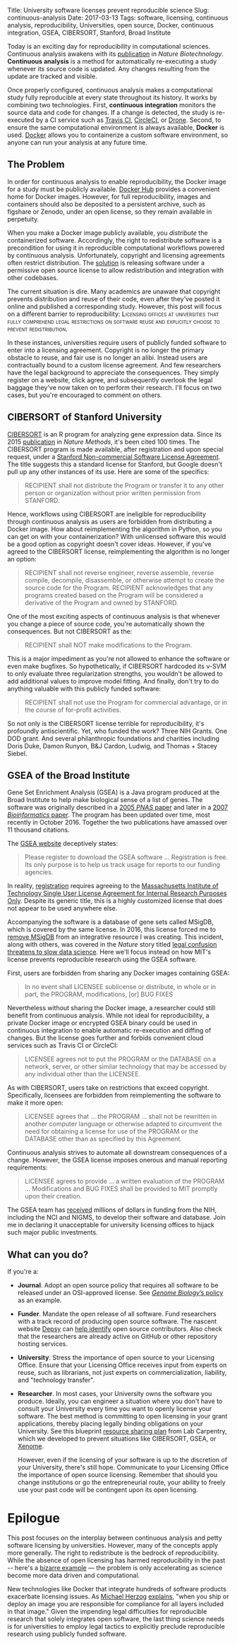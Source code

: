 Title: University software licenses prevent reproducible science
Slug: continuous-analysis
Date: 2017-03-13
Tags: software, licensing, continuous analysis, reproducibility, Universities, open source, Docker, continuous integration, GSEA, CIBERSORT, Stanford, Broad Institute

Today is an exciting day for reproducibility in computational sciences. Continuous analysis awakens with its [publication](https://doi.org/10.1038/nbt.3780 "Brett Beaulieu-Jones & Casey Greene (2017) Reproducibility of computational workflows is automated using continuous analysis. Nature Biotechnology") in _Nature Biotechnology_. **Continuous analysis** is a method for automatically re-executing a study whenever its source code is updated. Any changes resulting from the update are tracked and visible.

Once properly configured, continuous analysis makes a computational study fully reproducible at every state throughout its history. It works by combining two technologies. First, **continuous integration** monitors the source data and code for changes. If a change is detected, the study is re-executed by a CI service such as [Travis CI](https://travis-ci.com/), [CircleCI](https://circleci.com/), or [Drone](http://try.drone.io/). Second, to ensure the same computational environment is always available, **Docker** is used. [Docker](https://www.docker.com/) allows you to containerize a custom software environment, so anyone can run your analysis at any future time.

## The Problem

In order for continuous analysis to enable reproducibility, the Docker image for a study must be publicly available. [Docker Hub](https://hub.docker.com/) provides a convenient home for Docker images. However, for full reproducibility, images and containers should also be deposited to a persistent archive, such as figshare or Zenodo, under an open license, so they remain available in perpetuity.

When you make a Docker image publicly available, you _distribute_ the containerized software. Accordingly, the right to redistribute software is a precondition for using it in reproducible computational workflows powered by continuous analysis. Unfortunately, copyright and licensing agreements often restrict distribution. The [solution](http://www.astrobetter.com/blog/2014/03/10/the-whys-and-hows-of-licensing-scientific-code/ "Jake VanderPlas (2014) The Whys and Hows of Licensing Scientific Code. AstroBetter") is releasing software under a permissive open source license to allow redistribution and integration with other codebases.

The current situation is dire. Many academics are unaware that copyright prevents distribution and reuse of their code, even after they've posted it online and published a corresponding study. However, this post will focus on a different barrier to reproducibility: <font style="font-variant: small-caps">Licensing offices at universities that fully comprehend legal restrictions on software reuse and explicitly choose to prevent redistribution.</font>

In these instances, universities require users of publicly funded software to enter into a licensing agreement. Copyright is no longer the primary obstacle to reuse, and fair use is no longer an alibi. Instead users are contractually bound to a custom license agreement. And few researchers have the legal background to appreciate the consequences. They simply register on a website, click agree, and subsequently overlook the legal baggage they've now taken on to perform their research. I'll focus on two cases, but you're encouraged to comment on others.

## CIBERSORT of Stanford University

[CIBERSORT](https://cibersort.stanford.edu/ "CIBERSORT HomePage at Stanford") is an R program for analyzing gene expression data. Since its 2015 [publication](https://doi.org/10.1038/nmeth.3337 "Aaron Newman et al. (2015) Robust enumeration of cell subsets from tissue expression profiles. Nature Methods") in _Nature Methods_, it's been cited 100 times. The CIBERSORT program is made available, after registration and upon special request, under a [Stanford Non-commercial Software License Agreement](https://gist.github.com/dhimmel/58dcd9b512e669f20a65ddf73997b733 "GitHub Gist of the CIBERSORT License"). The title suggests this a standard license for Stanford, but Google doesn't pull up any other instances of its use. Here are some of the specifics:

> RECIPIENT shall not distribute the Program or transfer it to any other person or organization without prior written permission from STANFORD.

Hence, workflows using CIBERSORT are ineligible for reproducibility through continuous analysis as users are forbidden from distributing a Docker image. How about reimplementing the algorithm in Python, so you can get on with your containerization? With unlicensed software this would be a good option as copyright doesn't cover ideas. However, if you've agreed to the CIBERSORT license, reimplementing the algorithm is no longer an option:

> RECIPIENT shall not reverse engineer, reverse assemble, reverse compile, decompile, disassemble, or otherwise attempt to create the source code for the Program. RECIPIENT acknowledges that any programs created based on the Program will be considered a derivative of the Program and owned by STANFORD.

One of the most exciting aspects of continuous analysis is that whenever you change a piece of source code, you're automatically shown the consequences. But not CIBERSORT as the:

> RECIPIENT shall NOT make modifications to the Program.

This is a major impediment as you're not allowed to enhance the software or even make bugfixes. So hypothetically, if CIBERSORT hardcoded its ν-SVM to only evaluate three regularization strengths, you wouldn't be allowed to add additional values to improve model fitting. And finally, don't try to do anything valuable with this publicly funded software:

> RECIPIENT shall not use the Program for commercial advantage, or in the course of for-profit activities.

So not only is the CIBERSORT license terrible for reproducibility, it's profoundly antiscientific. Yet, who funded the work? Three NIH Grants. One DOD grant. And several philanthropic foundations and charities including Doris Duke, Damon Runyon, B&J Cardon, Ludwig, and Thomas + Stacey Siebel.

## GSEA of the Broad Institute

Gene Set Enrichment Analysis (GSEA) is a Java program produced at the Broad Institute to help make biological sense of a list of genes. The software was originally described in a [2005 _PNAS_ paper](https://doi.org/10.1073/pnas.0506580102 "Aravind Subramanian et al. (2005) Gene set enrichment analysis: A knowledge-based approach for interpreting genome-wide expression profiles. Proceedings of the National Academy of Sciences") and later in a [2007 _Bioinformatics_ paper](https://doi.org/10.1093/bioinformatics/btm369 "Aravind Subramanian et al. (2007) GSEA-P: a desktop application for Gene Set Enrichment Analysis. Bioinformatics"). The program has been updated over time, most recently in October 2016. Together the two publications have amassed over 11 thousand citations.

The [GSEA website](http://software.broadinstitute.org/gsea/index.jsp "GSEA HomePage at the Broad Institute") deceptively states:

> Please register to download the GSEA software … Registration is free. Its only purpose is to help us track usage for reports to our funding agencies.

In reality, [registration](http://software.broadinstitute.org/gsea/register.jsp?next=index.jsp "GSEA/MSigDB Registration and License Agreement") requires agreeing to the [Massachusetts Institute of Technology Single User License Agreement for Internal Research Purposes Only](https://gist.github.com/dhimmel/04bfed6f618686ef53e050ba1191d917 "GitHub Gist of the GSEA/MSigDB License Agreement"). Despite its generic title, this is a highly customized license that does not appear to be used anywhere else.

Accompanying the software is a database of gene sets called MSigDB, which is covered by the same license. In 2016, this license forced me to [remove MSigDB](https://doi.org/10.15363/thinklab.d108#3 "Daniel Himmelstein (2016) MSigDB licensing: Removing MSigDB from the Rephetio project. Thinklab") from an integrative resource I was creating. This incident, along with others, was covered in the _Nature_ story titled [legal confusion threatens to slow data science](https://doi.org/10.1038/536016a "Simon Oxenham (2016) Legal confusion threatens to slow data science. Nature"). Here we'll focus instead on how MIT's license prevents reproducible research using the GSEA software.

First, users are forbidden from sharing any Docker images containing GSEA: 

> In no event shall LICENSEE sublicense or distribute, in whole or in part, the PROGRAM, modifications, [or] BUG FIXES

Nevertheless without sharing the Docker image, a researcher could still benefit from continuous analysis. While not ideal for reproducibility, a private Docker image or encrypted GSEA binary could be used in continuous integration to enable automatic re-execution and diffing of changes. But the license goes further and forbids convenient cloud services such as Travis CI or CircleCI:

> LICENSEE agrees not to put the PROGRAM or the DATABASE on a network, server, or other similar technology that may be accessed by any individual other than the LICENSEE.

As with CIBERSORT, users take on restrictions that exceed copyright. Specifically, licensees are forbidden from reimplementing the software to make it more open:

> LICENSEE agrees that … the PROGRAM … shall not be rewritten in another computer language or otherwise adapted to circumvent the need for obtaining a license for use of the PROGRAM or the DATABASE other than as specified by this Agreement.

Continuous analysis strives to automate all downstream consequences of a change. However, the GSEA license imposes onerous and manual reporting requirements:

> LICENSEE agrees to provide … a written evaluation of the PROGRAM … Modifications and BUG FIXES shall be provided to MIT promptly upon their creation.

The GSEA team has [received](http://grantome.com/grant/NIH/R01-CA121941-06A1) millions of dollars in funding from the NIH, including the NCI and NIGMS, to develop their software and database. Join me in declaring it unacceptable for university licensing offices to hijack such major public investments.

## What can you do?

If you're a:

+ **Journal**. Adopt an open source policy that requires all software to be released under an OSI-approved license. See [_Genome Biology_’s policy](https://doi.org/10.1186/s13059-016-1040-y "Rafal Marszalek & Louisa Flintoft (2016) Being open: our policy on source code. Genome Biology") as an example.

+ **Funder**. Mandate the open release of all software. Fund researchers with a track record of producing open source software. The nascent website [Depsy](http://depsy.org/) can [help identify](https://doi.org/10.1038/529115a "Dalmeet Chawla (2016) The unsung heroes of scientific software. Nature") open source contributors. Also check that the researchers are already active on GitHub or other repository hosting services.

+ **University**. Stress the importance of open source to your Licensing Office. Ensure that your Licensing Office receives input from experts on reuse, such as librarians, not just experts on commercialization, liability, and "technology transfer".

+ **Researcher**. In most cases, your University owns the software you produce. Ideally, you can engineer a situation where you don't have to consult your University every time you want to openly license your software. The best method is committing to open licensing in your grant applications, thereby placing legally binding obligations on your University. See this blueprint [resource sharing plan](https://github.com/lab-carpentry/blueprint-resourcesharing/blob/master/examples/NIH-example.md "Lab Carpentry: NIH example for open licensing") from Lab Carpentry, which we developed to prevent situations like CIBERSORT, GSEA, or [Xenome](https://medium.com/@greenescientist/when-software-goes-missing-f6a0dffd68e5 "Casey Greene (2016) When software goes missing. Medium").

    However, even if the licensing of your software is up to the discretion of your University, there's still hope. Communicate to your Licensing Office the importance of open source licensing. Remember that should you change institutions or go the entrepreneurial route, your ability to freely use your past code will be contingent upon its open licensing.

# Epilogue

This post focuses on the interplay between continuous analysis and petty software licensing by universities. However, many of the concepts apply more generally. The right to redistribute is the bedrock of reproducibility. While the absence of open licensing has harmed reproducibility in the past -- here's a [bizarre example](http://gu.com/p/4dcx2/stw "Pete Etchells (2015) Replication frustration: what stops experiments being reliably repeated? The Guardian") — the problem is only accelerating as science become more data driven and computational.

New technologies like Docker that integrate hundreds of software products exacerbate licensing issues. As [Michael Herzog](http://www.nexb.com/info/nexb_bio.pdf "CEO of nexB, a company that helps companies comply with open source software licensing") [explains](https://youtu.be/7493AmJdCwM "Heather Meeker & Michael Herzog (2016) Managing open source software in the Docker era. DejaCode on YouTube"), "when you ship or deploy an image you are responsible for compliance for all layers included in that image." Given the impending legal difficulties for reproducible research that solely integrates open software, the last thing science needs is for universities to employ legal tactics to explicitly preclude reproducible research using publicly funded software.
